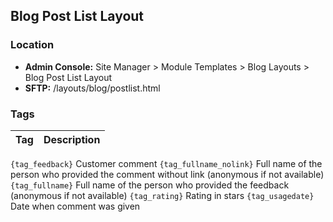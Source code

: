 ## Blog Post List Layout

### Location
* **Admin Console:** Site Manager > Module Templates > Blog Layouts > Blog Post List Layout
* **SFTP:** /layouts/blog/postlist.html

### Tags

Tag | Description
-------------- | -------------
`{tag_feedback}`  Customer comment
`{tag_fullname_nolink}`	Full name of the person who provided the comment without link (anonymous if not available)
`{tag_fullname}`	Full name of the person who provided the feedback (anonymous if not available)
`{tag_rating}`	Rating in stars
`{tag_usagedate}`	Date when comment was given
